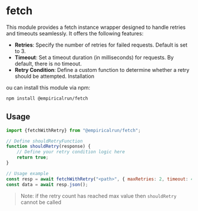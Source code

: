 # fetch

This module provides a fetch instance wrapper designed to handle retries and timeouts seamlessly. It offers the following features:

- **Retries**: Specify the number of retries for failed requests. Default is set to 3.
- **Timeout**: Set a timeout duration (in milliseconds) for requests. By default, there is no timeout.
- **Retry Condition**: Define a custom function to determine whether a retry should be attempted.
Installation

ou can install this module via npm:

```bash
npm install @empiricalrun/fetch
```
## Usage
```js
import {fetchWithRetry} from "@empiricalrun/fetch";

// Define shouldRetryFunction
function shouldRetry(response) {
    // Define your retry condition logic here
    return true;
}

// Usage example
const resp = await fetchWithRetry("<path>", { maxRetries: 2, timeout: 4000, shouldRetry });
const data = await resp.json();
```

> Note: if the retry count has reached max value then `shouldRetry` cannot be called